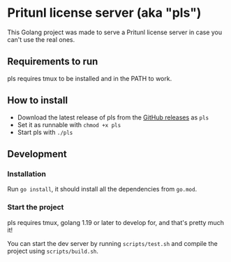 # Pritunl license server (aka "pls")

This Golang project was made to serve a Pritunl license server in case you can't use the real ones.

## Requirements to run

pls requires tmux to be installed and in the PATH to work.

## How to install

- Download the latest release of pls from the [GitHub releases](https://github.com/lululombard/pritunl_license_server/releases) as `pls`
- Set it as runnable with `chmod +x pls`
- Start pls with `./pls`

## Development

### Installation

Run `go install`, it should install all the dependencies from `go.mod`.

### Start the project

pls requires tmux, golang 1.19 or later to develop for, and that's pretty much it!

You can start the dev server by running `scripts/test.sh` and compile the project using `scripts/build.sh`.
